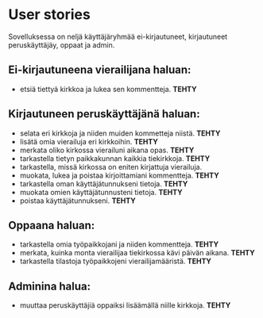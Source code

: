 # User stories

Sovelluksessa on neljä käyttäjäryhmää ei-kirjautuneet, kirjautuneet peruskäyttäjäy, oppaat ja admin.

## Ei-kirjautuneena vierailijana haluan:

* etsiä tiettyä kirkkoa ja lukea sen kommentteja. **TEHTY**

## Kirjautuneen peruskäyttäjänä haluan:

* selata eri kirkkoja ja niiden muiden kommetteja niistä. **TEHTY**
* lisätä omia vierailuja eri kirkkoihin. **TEHTY**
* merkata oliko kirkossa vierailuni aikana opas. **TEHTY**
* tarkastella tietyn paikkakunnan kaikkia tiekirkkoja. **TEHTY**
* tarkastella, missä kirkossa on eniten kirjattuja vierailuja.
* muokata, lukea ja poistaa kirjoittamiani kommentteja.  **TEHTY**
* tarkastella oman käyttäjätunnukseni tietoja. **TEHTY**
* muokata omien käyttäjätunnusteni tietoja. **TEHTY**
* poistaa käyttäjätunnukseni. **TEHTY**


## Oppaana haluan:

* tarkastella omia työpaikkojani ja niiden kommentteja. **TEHTY**
* merkata, kuinka monta vierailijaa tiekirkossa kävi päivän aikana. **TEHTY**
* tarkastella tilastoja työpaikkojeni vierailijamääristä. **TEHTY**

## Adminina halua:

* muuttaa peruskäyttäjiä oppaiksi lisäämällä niille kirkkoja.  **TEHTY**

